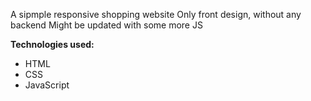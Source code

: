 A sipmple responsive shopping website 
Only front design, without any backend
Might be updated with some more JS


**Technologies used:**
- HTML
- CSS
- JavaScript
